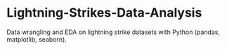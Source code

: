 # Lightning-Strikes-Data-Analysis
Data wrangling and EDA on lightning strike datasets with Python (pandas, matplotlib, seaborn).
